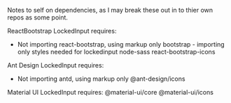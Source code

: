 Notes to self on dependencies, as I may break these out in to thier own repos as some point.

ReactBootstrap LockedInput requires:

- Not importing react-bootstrap, using markup only
  bootstrap - importing only styles needed for lockedinput
  node-sass
  react-bootstrap-icons

Ant Design LockedInput requires:

- Not importing antd, using markup only
  @ant-design/icons

Material UI LockedInput requires:
@material-ui/core
@material-ui/icons
